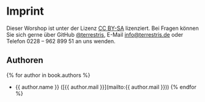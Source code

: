 # Imprint

Dieser Worshop ist unter der Lizenz [CC BY-SA](http://creativecommons.org/licenses/by-sa/2.0/) lizenziert. Bei Fragen können Sie sich gerne über GitHub [@terrestris](https://github.com/terrestris), E-Mail [info@terrestris.de](mailto:info@terrestris.de) oder Telefon 0228 – 962 899 51 an uns wenden.

## Authoren

{% for author in book.authors %}
  - {{ author.name }} ([{{ author.mail }}](mailto:{{ author.mail }}))
{% endfor %}